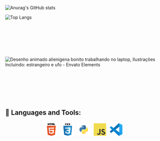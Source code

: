 

![Anurag's GitHub stats](https://github-readme-stats.vercel.app/api?username=danisoaresl&show_icons=true&theme=radical)


![Top Langs](https://github-readme-stats.vercel.app/api/top-langs/?username=danisoaresl&theme=tokyonight)


<img src="https://elements-cover-images-0.imgix.net/ea747815-5e32-4397-8b4b-161dfa15cc58?auto=compress&amp;h=630&amp;w=1200&amp;fit=crop&amp;crop=edges&amp;fm=jpeg&amp;s=ce93065527c19ecb5a1f786000a10a75" jsaction="VQAsE" class="sFlh5c pT0Scc iPVvYb" style="max-width: 1200px; height: 227px; margin: 104px 0px; width: 432px;" alt="Desenho animado alienígena bonito trabalhando no laptop, Ilustrações  Incluindo: estrangeiro e ufo - Envato Elements" jsname="kn3ccd" aria-hidden="false">


## 🧰 Languages and Tools:
<p align="center">
<img src="https://raw.githubusercontent.com/github/explore/80688e429a7d4ef2fca1e82350fe8e3517d3494d/topics/html/html.png" alt="VS Code" height="40" style="vertical-align:top; margin:4px">
<img src="https://raw.githubusercontent.com/github/explore/80688e429a7d4ef2fca1e82350fe8e3517d3494d/topics/css/css.png" alt="VS Code" height="40" style="vertical-align:top; margin:4px">
<img src="https://raw.githubusercontent.com/github/explore/80688e429a7d4ef2fca1e82350fe8e3517d3494d/topics/python/python.png" alt="Python" height="40" style="vertical-align:top; margin:4px">
<img src="https://raw.githubusercontent.com/github/explore/80688e429a7d4ef2fca1e82350fe8e3517d3494d/topics/javascript/javascript.png" alt="Javascript" height="40" style="vertical-align:top; margin:4px">
<img src="https://raw.githubusercontent.com/github/explore/80688e429a7d4ef2fca1e82350fe8e3517d3494d/topics/visual-studio-code/visual-studio-code.png" alt="VS Code" height="40" style="vertical-align:top; margin:4px">

</p>
